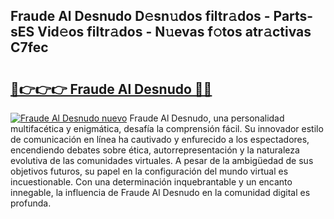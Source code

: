 ## Fraude Al Desnudo D𝚎sn𝚞dos filtr𝚊dos - Parts-sES Vid𝚎os filtr𝚊dos - N𝚞evas f𝚘tos atr𝚊ctivas C7fec

# <h2><a href="http://mb94ykj.tromn.icu/?c=Fraude+Al+Desnudo">🔗👉👉👉 Fraude Al Desnudo 🔗🔗</a></h2>

[![Fraude Al Desnudo nuevo](https://i.imgur.com/pEAQMta.gif)](http://mb94ykj.tromn.icu/?c=Fraude+Al+Desnudo)
Fraude Al Desnudo, una personalidad multifacética y enigmática, desafía la comprensión fácil. Su innovador estilo de comunicación en línea ha cautivado y enfurecido a los espectadores, encendiendo debates sobre ética, autorrepresentación y la naturaleza evolutiva de las comunidades virtuales. A pesar de la ambigüedad de sus objetivos futuros, su papel en la configuración del mundo virtual es incuestionable. Con una determinación inquebrantable y un encanto innegable, la influencia de Fraude Al Desnudo en la comunidad digital es profunda.
